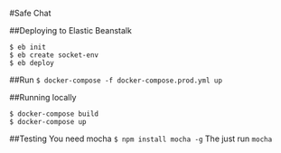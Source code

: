 #Safe Chat

##Deploying to Elastic Beanstalk

```
$ eb init
$ eb create socket-env
$ eb deploy
```

##Run
`$ docker-compose -f docker-compose.prod.yml up`

##Running locally

```
$ docker-compose build
$ docker-compose up
```

##Testing
You need mocha `$ npm install mocha -g`
The just run `mocha`

